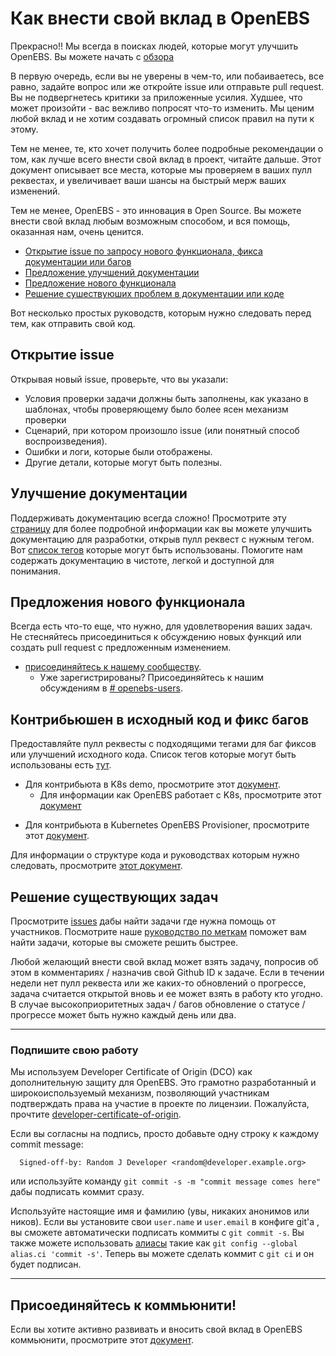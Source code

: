 # Как внести свой вклад в OpenEBS

Прекрасно!! Мы всегда в поисках людей, которые могут улучшить OpenEBS. Вы можете начать с [обзора](./contribute/design/README.md)

В первую очередь, если вы не уверены в чем-то, или побаиваетесь, все равно, задайте вопрос или же откройте issue или отправьте pull request. Вы не подвергнетесь критики за приложенные усилия. Худшее, что может произойти - вас вежливо попросят что-то изменить. Мы ценим любой вклад и не хотим создавать огромный список правил на пути к этому.

Тем не менее, те, кто хочет получить более подробные рекомендации о том, как лучше всего внести свой вклад в проект, читайте дальше. Этот документ описывает все места, которые мы проверяем в ваших пулл реквестах, и увеличивает ваши шансы на быстрый мерж ваших изменений.

Тем не менее, OpenEBS - это инновация в  Open Source. Вы можете внести свой вклад любым возможным способом, и вся помощь, оказанная нам, очень ценится. 

- [Открытие issue по запросу нового функционала, фикса документации или багов](#открытие-issue)
- [Предложение улучшений документации](#улучшение-документации) 
- [Предложение нового функционала](#предложения-нового-функционала)
- [Решение сушествуюших проблем в документации или коде](#контрибьюшен-в-исходный-код-и-фикс-багов)

Вот несколько простых руководств, которым нужно следовать перед тем, как отправить свой код. 

## Открытие issue

Открывая новый issue, проверьте, что вы указали:
- Условия проверки задачи должны быть заполнены, как указано в шаблонах, чтобы проверяющему было более ясен механизм проверки
- Сценарий, при котором произошло issue (или понятный способ воспроизведения).
- Ошибки и логи, которые были отображены.
- Другие детали, которые могут быть полезны.

## Улучшение документации

Поддерживать документацию всегда сложно! Просмотрите эту [страницу](./contribute/CONTRIBUTING-TO-DEVELOPER-DOC.md) для более подробной информации как вы можете улучшить документацию для разработки, открыв пулл реквест с нужным тегом. Вот [список тегов](./contribute/labels-of-issues.md) которые могут быть использованы. Помогите нам содержать документацию в чистоте, легкой и доступной для понимания.

## Предложения нового функционала

Всегда есть что-то еще, что нужно, для удовлетворения ваших задач. Не стесняйтесь присоединиться к обсуждению новых функций или создать pull request с предложенным изменением. 

- [присоединяйтесь к нашему сообществу](https://openebs.io/join-our-slack-community).
  - Уже зарегистрированы? Присоединяйтесь к нашим обсуждениям в [# openebs-users](https://openebs-community.slack.com/messages/openebs-users/).

## Контрибьюшен в исходный код и фикс багов

Предоставляйте  пулл реквесты с подходящими тегами для баг фиксов или улучшений исходного кода.  Список тегов которые могут быть использованы есть [тут](./contribute/labels-of-issues.md).

* Для контрибьюта в K8s demo, просмотрите этот [документ](./contribute/CONTRIBUTING-TO-K8S-DEMO.md).
	- Для информации как OpenEBS работает с K8s, просмотрите этот [документ](./k8s/README.md) 
-  Для контрибьюта  в Kubernetes OpenEBS Provisioner, просмотрите этот [документ](./contribute/CONTRIBUTING-TO-KUBERNETES-OPENEBS-PROVISIONER.md).
	
Для информации о структуре кода и руководствах которым нужно следовать, просмотрите [этот документ](./contribute/design/code-structuring.md).

## Решение существующих задач
Просмотрите [issues](https://github.com/openebs/openebs/issues) дабы найти задачи где нужна помощь от участников. Посмотрите наше [руководство по меткам](./contribute/labels-of-issues.md) поможет вам найти задачи, которые вы сможете решить быстрее.

Любой желающий внести свой вклад может взять задачу, попросив об этом в комментариях / назначив свой Github ID к задаче. Если в течении недели нет пулл реквеста или же каких-то обновлений о прогрессе, задача считается открытой вновь и ее может взять в работу кто угодно. В случае высокоприоритетных задач / багов обновление о статусе / прогрессе может быть нужно каждый день или два. 

---
### Подпишите свою работу

Мы используем Developer Certificate of Origin (DCO) как дополнительную защиту для OpenEBS. Это грамотно разработанный и широкоиспользуемый механизм, позволяющий участникам подтверждать права на участие в проекте по лицензии. Пожалуйста, прочтите [developer-certificate-of-origin](./contribute/developer-certificate-of-origin).

Если вы согласны на подпись, просто добавьте одну строку к каждому commit message:

````
  Signed-off-by: Random J Developer <random@developer.example.org>
````
или используйте команду `git commit -s -m "commit message comes here"` дабы подписать коммит сразу.

Используйте настоящие имя и фамилию (увы, никаких анонимов или ников). Если вы установите свои `user.name` и `user.email` в конфиге git'a , вы сможете автоматически подписать коммиты с  `git commit -s`. Вы также можете использовать  [алиасы](https://git-scm.com/book/en/v2/Git-Basics-Git-Aliases) такие как `git config --global alias.ci 'commit -s'`. Теперь вы можете сделать коммит с  `git ci` и он будет подписан.

---

## Присоединяйтесь к коммьюнити!

Если вы хотите активно развивать и вносить свой вклад в OpenEBS коммьюнити, просмотрите этот [документ](./community/README.md).
